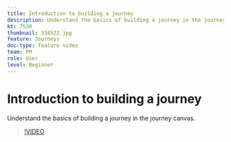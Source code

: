 ```yaml
---
title: Introduction to building a journey
description: Understand the basics of building a journey in the journey canvas.
kt: 7530
thumbnail: 334522.jpg
feature: Journeys
doc-type: feature video
team: PM
role: User
level: Beginner
---
```

# Introduction to building a journey

Understand the basics of building a journey in the journey canvas.

>[!VIDEO](https://video.tv.adobe.com/v/334522?quality=12)
